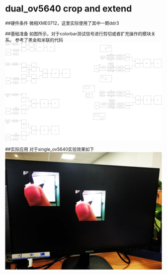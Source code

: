 # dual_ov5640 crop and extend
##硬件条件
微相XME0712，这里实际使用了其中一颗ddr3

##基础准备
如图所示，对于colorbar测试信号进行剪切或者扩充操作的模块关系。
参考了黑金和米联的代码
![](Diagram.png)

##实际应用
对于single_ov5640实验效果如下
![](1971551395.jpg)
